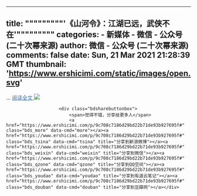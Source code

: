 
---
title: """""""""'《山河令》：江湖已远，武侠不在'"""""""""
categories: 
    - 新媒体
    - 微信 - 公众号 (二十次幂来源)
author: 微信 - 公众号 (二十次幂来源)
comments: false
date: Sun, 21 Mar 2021 21:28:39 GMT
thumbnail: 'https://www.ershicimi.com/static/images/open.svg'
---

<div>   
<div class="abstract">
                            ... <a href="http://mp.weixin.qq.com/s?__biz=MTQzMjE1NjQwMQ==&mid=2655662255&idx=2&sn=a9ac2320a2b224447712509ccb1996d6&chksm=66dd9f3151aa1627a6f68b6e593964bc953975fb61fd0e472b57aeb876f374c535d23b9788eb&scene=27#wechat_redirect" style="color: #3d6b99;" target="_blank">阅读全文 <img src="https://www.ershicimi.com/static/images/open.svg" referrerpolicy="no-referrer"> </a>
                        </div>

                        


                        <div class="bdsharebuttonbox">
                            <span>觉得不错，分享给更多人</span>
                            <a href="https://www.ershicimi.com/p/9c708c7186d29bd22b71de93b927695f#" class="bds_more" data-cmd="more"></a><a href="https://www.ershicimi.com/p/9c708c7186d29bd22b71de93b927695f#" class="bds_tsina" data-cmd="tsina" title="分享到新浪微博"></a><a href="https://www.ershicimi.com/p/9c708c7186d29bd22b71de93b927695f#" class="bds_weixin" data-cmd="weixin" title="分享到微信"></a><a href="https://www.ershicimi.com/p/9c708c7186d29bd22b71de93b927695f#" class="bds_qzone" data-cmd="qzone" title="分享到QQ空间"></a><a href="https://www.ershicimi.com/p/9c708c7186d29bd22b71de93b927695f#" class="bds_youdao" data-cmd="youdao" title="分享到有道云笔记"></a><a href="https://www.ershicimi.com/p/9c708c7186d29bd22b71de93b927695f#" class="bds_douban" data-cmd="douban" title="分享到豆瓣网"></a></div>
                        

                      
</div>
            